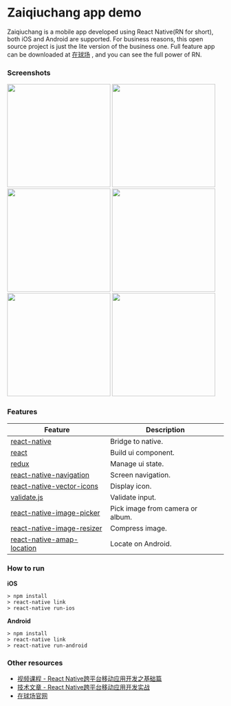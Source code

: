 # Zaiqiuchang app demo

Zaiqiuchang is a mobile app developed using React Native(RN for short), both iOS and Android are supported. For business reasons, this open source project is just the lite version of the business one. Full feature app can be downloaded at [在球场](https://www.zaiqiuchang.com) , and you can see the full power of RN.

### Screenshots

<img src="https://zqc.cdn.zaiqiuchang.com/screenshot/demo/Snip20161207_8.jpg" width="240" />
<img src="https://zqc.cdn.zaiqiuchang.com/screenshot/demo/Snip20161207_3.png" width="240" />
<img src="https://zqc.cdn.zaiqiuchang.com/screenshot/demo/Snip20161207_5.png" width="240" />
<img src="https://zqc.cdn.zaiqiuchang.com/screenshot/demo/Snip20161207_6.png" width="240" />
<img src="https://zqc.cdn.zaiqiuchang.com/screenshot/demo/Snip20161207_7.png" width="240" />
<img src="https://zqc.cdn.zaiqiuchang.com/screenshot/demo/Snip20161207_9.jpg" width="240" />

### Features

|Feature|Description|
|-------|-----------|
|[react-native](https://github.com/facebook/react-native)|Bridge to native.|
|[react](https://github.com/facebook/react)|Build ui component.|
|[redux](http://redux.js.org/)|Manage ui state.|
|[react-native-navigation](https://github.com/wix/react-native-navigation)|Screen navigation.|
|[react-native-vector-icons](https://github.com/oblador/react-native-vector-icons)|Display icon.|
|[validate.js](https://validatejs.org/)|Validate input.|
|[react-native-image-picker](https://github.com/marcshilling/react-native-image-picker)|Pick image from camera or album.|
|[react-native-image-resizer](https://github.com/bamlab/react-native-image-resizer)|Compress image.|
|[react-native-amap-location](https://github.com/xiaobuu/react-native-amap-location)|Locate on Android.|

### How to run

**iOS**
```
> npm install
> react-native link
> react-native run-ios
```

**Android**
```
> npm install
> react-native link
> react-native run-android
```

### Other resources

* [视频课程 - React Native跨平台移动应用开发之基础篇](http://study.163.com/course/courseMain.htm?courseId=1003433016)
* [技术文章 - React Native跨平台移动应用开发实战](https://jaggerwang.net/react-native-cross-platform-mobile-app-develop-intro/)
* [在球场官网](https://www.zaiqiuchang.com)
